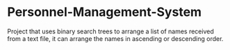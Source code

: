 # Personnel-Management-System
Project that uses binary search trees to arrange a list of names received from a text file, it can arrange the names in ascending or descending order.
